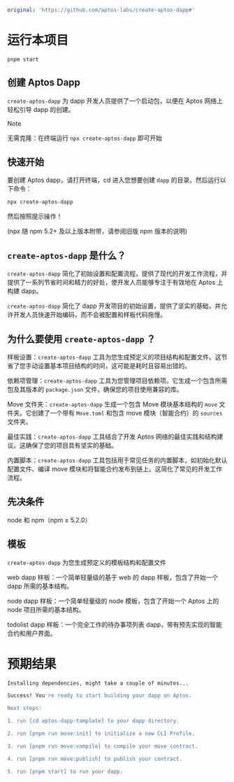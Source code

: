```yaml
original: 'https://github.com/aptos-labs/create-aptos-dapp#'
```

# 运行本项目

```
pnpm start
```

## 创建 Aptos Dapp

`create-aptos-dapp` 为 dapp 开发人员提供了一个启动包，以便在 Aptos 网络上轻松引导 dapp 的创建。

> [!NOTE]
> 无需克隆：在终端运行 `npx create-aptos-dapp` 即可开始

## 快速开始

要创建 Aptos dapp，请打开终端，cd 进入您想要创建 `dapp` 的目录，然后运行以下命令：

```bash
npx create-aptos-dapp
```

然后按照提示操作！

(npx 随 npm 5.2+ 及以上版本附带，请参阅旧版 npm 版本的说明)

## `create-aptos-dapp` 是什么？

`create-aptos-dapp` 简化了初始设置和配置流程，提供了现代的开发工作流程，并提供了一系列节省时间和精力的好处，使开发人员能够专注于有效地在 Aptos 上构建 dapp。

`create-aptos-dapp` 简化了 dapp 开发项目的初始设置，提供了坚实的基础，并允许开发人员快速开始编码，而不会被配置和样板代码拖慢。

## 为什么要使用 `create-aptos-dapp` ？

样板设置：`create-aptos-dapp` 工具为您生成预定义的项目结构和配置文件。这节省了您手动设置基本项目结构的时间，这可能是耗时且容易出错的。

依赖项管理：`create-aptos-dapp` 工具为您管理项目依赖项。它生成一个包含所需包及其版本的 `package.json` 文件，确保您的项目使用兼容的库。

Move 文件夹：`create-aptos-dapp` 生成一个包含 Move 模块基本结构的 `move` 文件夹。它创建了一个带有 `Move.toml` 和包含 move 模块（智能合约）的 `sources` 文件夹。

最佳实践：`create-aptos-dapp` 工具结合了开发 Aptos 网络的最佳实践和结构建议。这确保了您的项目具有坚实的基础。

内置脚本：`create-aptos-dapp` 工具包括用于常见任务的内置脚本，如初始化默认配置文件、编译 move 模块和将智能合约发布到链上。这简化了常见的开发工作流程。

## 先决条件

node 和 npm（npm ≥ 5.2.0）

## 模板

`create-aptos-dapp` 为您生成预定义的模板结构和配置文件

web dapp 样板：一个简单轻量级的基于 web 的 dapp 样板，包含了开始一个 dapp 所需的基本结构。

node dapp 样板：一个简单轻量级的 node 模板，包含了开始一个 Aptos 上的 node 项目所需的基本结构。

todolist dapp 样板：一个完全工作的待办事项列表 dapp，带有预先实现的智能合约和用户界面。

# 预期结果

```bash
Installing dependencies, might take a couple of minutes...

Success! You're ready to start building your dapp on Aptos.

Next steps:

1. run [cd aptos-dapp-tamplate] to your dapp directory.

2. run [pnpm run move:init] to initialize a new CLI Profile.

3. run [pnpm run move:compile] to compile your move contract.

4. run [pnpm run move:publish] to publish your contract.

5. run [pnpm start] to run your dapp.
```
